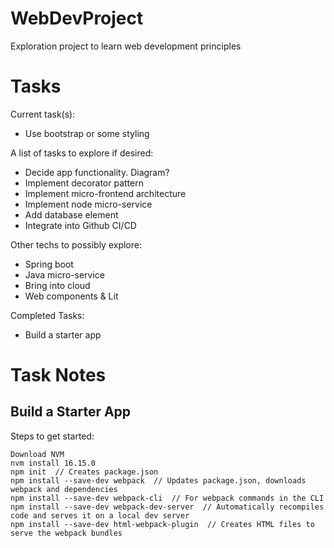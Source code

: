 # WebDevProject
Exploration project to learn web development principles

# Tasks
Current task(s):  
- Use bootstrap or some styling

A list of tasks to explore if desired:
- Decide app functionality. Diagram?
- Implement decorator pattern
- Implement micro-frontend architecture
- Implement node micro-service
- Add database element
- Integrate into Github CI/CD

Other techs to possibly explore:
- Spring boot
- Java micro-service
- Bring into cloud
- Web components & Lit

Completed Tasks:
- Build a starter app

# Task Notes
## Build a Starter App
Steps to get started:
```shell
Download NVM
nvm install 16.15.0
npm init  // Creates package.json
npm install --save-dev webpack  // Updates package.json, downloads webpack and dependencies
npm install --save-dev webpack-cli  // For webpack commands in the CLI
npm install --save-dev webpack-dev-server  // Automatically recompiles code and serves it on a local dev server
npm install --save-dev html-webpack-plugin  // Creates HTML files to serve the webpack bundles
```